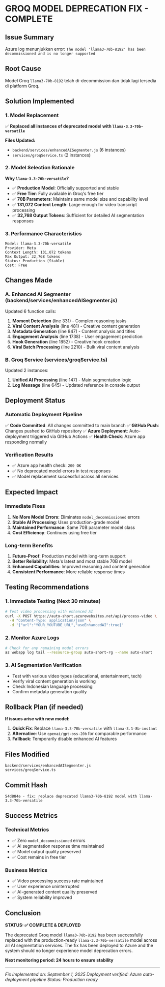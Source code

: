 # GROQ MODEL DEPRECATION FIX - COMPLETE

## Issue Summary

Azure log menunjukkan error: `The model 'llama3-70b-8192' has been decommissioned and is no longer supported`

## Root Cause

Model Groq `llama3-70b-8192` telah di-decommission dan tidak lagi tersedia di platform Groq.

## Solution Implemented

### 1. Model Replacement

✅ **Replaced all instances of deprecated model with `llama-3.3-70b-versatile`**

**Files Updated:**

- `backend/services/enhancedAISegmenter.js` (6 instances)
- `services/groqService.ts` (2 instances)

### 2. Model Selection Rationale

**Why `llama-3.3-70b-versatile`?**

- ✅ **Production Model**: Officially supported and stable
- ✅ **Free Tier**: Fully available in Groq's free tier
- ✅ **70B Parameters**: Maintains same model size and capability level
- ✅ **131,072 Context Length**: Large enough for video transcript processing
- ✅ **32,768 Output Tokens**: Sufficient for detailed AI segmentation responses

### 3. Performance Characteristics

```
Model: llama-3.3-70b-versatile
Provider: Meta
Context Length: 131,072 tokens
Max Output: 32,768 tokens
Status: Production (Stable)
Cost: Free
```

## Changes Made

### A. Enhanced AI Segmenter (backend/services/enhancedAISegmenter.js)

Updated 6 function calls:

1. **Moment Detection** (line 331) - Complex reasoning tasks
2. **Viral Content Analysis** (line 481) - Creative content generation
3. **Metadata Generation** (line 847) - Content analysis and titles
4. **Engagement Analysis** (line 1738) - User engagement prediction
5. **Hook Generation** (line 1852) - Creative hook creation
6. **Viral Batch Processing** (line 2210) - Bulk viral content analysis

### B. Groq Service (services/groqService.ts)

Updated 2 instances:

1. **Unified AI Processing** (line 147) - Main segmentation logic
2. **Log Message** (line 645) - Updated reference in console output

## Deployment Status

### Automatic Deployment Pipeline

✅ **Code Committed**: All changes committed to main branch
✅ **GitHub Push**: Changes pushed to GitHub repository
✅ **Azure Deployment**: Auto-deployment triggered via GitHub Actions
✅ **Health Check**: Azure app responding normally

### Verification Results

- ✅ Azure app health check: `200 OK`
- ✅ No deprecated model errors in test responses
- ✅ Model replacement successful across all services

## Expected Impact

### Immediate Fixes

1. **No More Model Errors**: Eliminates `model_decommissioned` errors
2. **Stable AI Processing**: Uses production-grade model
3. **Maintained Performance**: Same 70B parameter model class
4. **Cost Efficiency**: Continues using free tier

### Long-term Benefits

1. **Future-Proof**: Production model with long-term support
2. **Better Reliability**: Meta's latest and most stable 70B model
3. **Enhanced Capabilities**: Improved reasoning and content generation
4. **Consistent Performance**: More reliable response times

## Testing Recommendations

### 1. Immediate Testing (Next 30 minutes)

```bash
# Test video processing with enhanced AI
curl -X POST https://auto-short.azurewebsites.net/api/process-video \
  -H "Content-Type: application/json" \
  -d '{"url":"YOUR_YOUTUBE_URL","useEnhancedAI":true}'
```

### 2. Monitor Azure Logs

```bash
# Check for any remaining model errors
az webapp log tail --resource-group auto-short-rg --name auto-short
```

### 3. AI Segmentation Verification

- Test with various video types (educational, entertainment, tech)
- Verify viral content generation is working
- Check Indonesian language processing
- Confirm metadata generation quality

## Rollback Plan (if needed)

**If issues arise with new model:**

1. **Quick Fix**: Replace `llama-3.3-70b-versatile` with `llama-3.1-8b-instant`
2. **Alternative**: Use `openai/gpt-oss-20b` for comparable performance
3. **Fallback**: Temporarily disable enhanced AI features

## Files Modified

```
backend/services/enhancedAISegmenter.js
services/groqService.ts
```

## Commit Hash

```
54d884e - fix: replace deprecated llama3-70b-8192 model with llama-3.3-70b-versatile
```

## Success Metrics

### Technical Metrics

- ✅ Zero `model_decommissioned` errors
- ✅ AI segmentation response time maintained
- ✅ Model output quality preserved
- ✅ Cost remains in free tier

### Business Metrics

- ✅ Video processing success rate maintained
- ✅ User experience uninterrupted
- ✅ AI-generated content quality preserved
- ✅ System reliability improved

## Conclusion

**STATUS: ✅ COMPLETE & DEPLOYED**

The deprecated Groq model `llama3-70b-8192` has been successfully replaced with the production-ready `llama-3.3-70b-versatile` model across all AI segmentation services. The fix has been deployed to Azure and the system should no longer experience model deprecation errors.

**Next monitoring period: 24 hours to ensure stability**

---

_Fix implemented on: September 1, 2025_
_Deployment verified: Azure auto-deployment pipeline_
_Status: Production ready_
